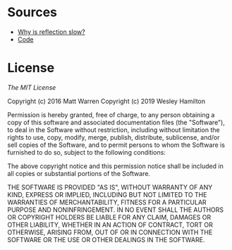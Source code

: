 # Sources

* [Why is reflection slow?](https://mattwarren.org/2016/12/14/Why-is-Reflection-slow/)
* [Code](https://gist.github.com/mattwarren/a8ae31a197f4716a9d65947f4a20a069)

# License
*The MIT License*

Copyright (c) 2016 Matt Warren
Copyright (c) 2019 Wesley Hamilton

Permission is hereby granted, free of charge, to any person obtaining a copy of this software and associated documentation files (the "Software"), to deal in the Software without restriction, including without limitation the rights to use, copy, modify, merge, publish, distribute, sublicense, and/or sell copies of the Software, and to permit persons to whom the Software is furnished to do so, subject to the following conditions:

The above copyright notice and this permission notice shall be included in all copies or substantial portions of the Software.

THE SOFTWARE IS PROVIDED "AS IS", WITHOUT WARRANTY OF ANY KIND, EXPRESS OR IMPLIED, INCLUDING BUT NOT LIMITED TO THE WARRANTIES OF MERCHANTABILITY, FITNESS FOR A PARTICULAR PURPOSE AND NONINFRINGEMENT. IN NO EVENT SHALL THE AUTHORS OR COPYRIGHT HOLDERS BE LIABLE FOR ANY CLAIM, DAMAGES OR OTHER LIABILITY, WHETHER IN AN ACTION OF CONTRACT, TORT OR OTHERWISE, ARISING FROM, OUT OF OR IN CONNECTION WITH THE SOFTWARE OR THE USE OR OTHER DEALINGS IN THE SOFTWARE.